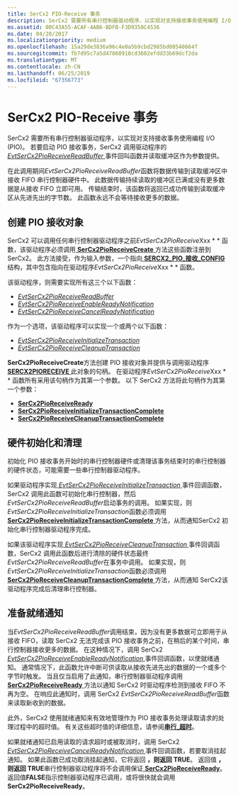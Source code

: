 ```yaml
---
title: SerCx2 PIO-Receive 事务
description: SerCx2 需要所有串行控制器驱动程序，以实现对支持接收事务使用编程 I/O (PIO)。
ms.assetid: 00C43A55-ACAF-4AB6-BDFB-F3D9350C4536
ms.date: 04/20/2017
ms.localizationpriority: medium
ms.openlocfilehash: 15a29de3836a96c4e0a5b9cbd2985bd00548664f
ms.sourcegitcommit: fb7d95c7a5d47860918cd3602efdd33b69dcf2da
ms.translationtype: MT
ms.contentlocale: zh-CN
ms.lasthandoff: 06/25/2019
ms.locfileid: "67356773"
---
```

# <a name="sercx2-pio-receive-transactions"></a>SerCx2 PIO-Receive 事务

SerCx2 需要所有串行控制器驱动程序，以实现对支持接收事务使用编程 I/O (PIO)。 若要启动 PIO 接收事务，SerCx2 调用驱动程序的[ *EvtSerCx2PioReceiveReadBuffer* ](https://docs.microsoft.com/windows-hardware/drivers/ddi/content/sercx/nc-sercx-evt_sercx2_pio_receive_read_buffer)事件回叫函数并读取缓冲区作为参数提供。

在此调用期间*EvtSerCx2PioReceiveReadBuffer*函数将数据传输到读取缓冲区中接收 FIFO 串行控制器硬件中。 此数据传输持续读取的缓冲区已满或没有更多数据是从接收 FIFO 立即可用。 传输结束时，该函数将返回已成功传输到读取缓冲区从先进先出的字节数。 此函数永远不会等待接收更多的数据。

## <a name="creating-the-pio-receive-object"></a>创建 PIO 接收对象

SerCx2 可以调用任何串行控制器驱动程序之前*EvtSerCx2PioReceive*Xxx * * 函数，该驱动程序必须调用[ **SerCx2PioReceiveCreate** ](https://docs.microsoft.com/windows-hardware/drivers/ddi/content/sercx/nf-sercx-sercx2pioreceivecreate)方法这些函数注册到 SerCx2。 此方法接受，作为输入参数，一个指向[ **SERCX2\_PIO\_接收\_CONFIG** ](https://docs.microsoft.com/windows-hardware/drivers/ddi/content/sercx/ns-sercx-_sercx2_pio_receive_config)结构，其中包含指向在驱动程序*EvtSerCx2PioReceive*Xxx * * 函数。

该驱动程序，则需要实现所有这三个以下函数：

- [*EvtSerCx2PioReceiveReadBuffer*](https://docs.microsoft.com/windows-hardware/drivers/ddi/content/sercx/nc-sercx-evt_sercx2_pio_receive_read_buffer)
- [*EvtSerCx2PioReceiveEnableReadyNotification*](https://docs.microsoft.com/windows-hardware/drivers/ddi/content/sercx/nc-sercx-evt_sercx2_pio_receive_enable_ready_notification)
- [*EvtSerCx2PioReceiveCancelReadyNotification*](https://docs.microsoft.com/windows-hardware/drivers/ddi/content/sercx/nc-sercx-evt_sercx2_pio_receive_cancel_ready_notification)

作为一个选项，该驱动程序可以实现一个或两个以下函数：

- [*EvtSerCx2PioReceiveInitializeTransaction*](https://docs.microsoft.com/windows-hardware/drivers/ddi/content/sercx/nc-sercx-evt_sercx2_pio_receive_initialize_transaction)
- [*EvtSerCx2PioReceiveCleanupTransaction*](https://docs.microsoft.com/windows-hardware/drivers/ddi/content/sercx/nc-sercx-evt_sercx2_pio_receive_cleanup_transaction)

**SerCx2PioReceiveCreate**方法创建 PIO 接收对象并提供与调用驱动程序[ **SERCX2PIORECEIVE** ](https://docs.microsoft.com/windows-hardware/drivers/serports/sercx2-object-handles)此对象的句柄。 在驱动程序*EvtSerCx2PioReceive*Xxx * * 函数所有采用该句柄作为其第一个参数。 以下 SerCx2 方法将此句柄作为其第一个参数：

- [**SerCx2PioReceiveReady**](https://docs.microsoft.com/windows-hardware/drivers/ddi/content/sercx/nf-sercx-sercx2pioreceiveready)
- [**SerCx2PioReceiveInitializeTransactionComplete**](https://docs.microsoft.com/windows-hardware/drivers/ddi/content/sercx/nf-sercx-sercx2pioreceiveinitializetransactioncomplete)
- [**SerCx2PioReceiveCleanupTransactionComplete**](https://docs.microsoft.com/windows-hardware/drivers/ddi/content/sercx/nf-sercx-sercx2pioreceivecleanuptransactioncomplete)

## <a name="hardware-initialization-and-clean-up"></a>硬件初始化和清理

初始化 PIO 接收事务开始时的串行控制器硬件或清理该事务结束时的串行控制器的硬件状态，可能需要一些串行控制器驱动程序。

如果驱动程序实现[ *EvtSerCx2PioReceiveInitializeTransaction* ](https://docs.microsoft.com/windows-hardware/drivers/ddi/content/sercx/nc-sercx-evt_sercx2_pio_receive_initialize_transaction)事件回调函数，SerCx2 调用此函数可初始化串行控制器，然后*EvtSerCx2PioReceiveReadBuffer*启动事务的调用。 如果实现，则*EvtSerCx2PioReceiveInitializeTransaction*函数必须调用[ **SerCx2PioReceiveInitializeTransactionComplete** ](https://docs.microsoft.com/windows-hardware/drivers/ddi/content/sercx/nf-sercx-sercx2pioreceiveinitializetransactioncomplete)方法，从而通知SerCx2 初始化串行控制器驱动程序完成。

如果该驱动程序实现[ *EvtSerCx2PioReceiveCleanupTransaction* ](https://docs.microsoft.com/windows-hardware/drivers/ddi/content/sercx/nc-sercx-evt_sercx2_pio_receive_cleanup_transaction)事件回调函数，SerCx2 调用此函数后进行清除的硬件状态最终*EvtSerCx2PioReceiveReadBuffer*在事务中调用。 如果实现，则*EvtSerCx2PioReceiveInitializeTransaction*函数必须调用[ **SerCx2PioReceiveCleanupTransactionComplete** ](https://docs.microsoft.com/windows-hardware/drivers/ddi/content/sercx/nf-sercx-sercx2pioreceivecleanuptransactioncomplete)方法，从而通知 SerCx2该驱动程序完成后清理串行控制器。

## <a name="ready-notifications"></a>准备就绪通知

当*EvtSerCx2PioReceiveReadBuffer*调用结束，因为没有更多数据可立即用于从接收 FIFO，读取 SerCx2 无法完成该 PIO 接收事务之前，在稍后的某个时间，串行控制器接收更多的数据。 在这种情况下，调用 SerCx2 [ *EvtSerCx2PioReceiveEnableReadyNotification* ](https://docs.microsoft.com/windows-hardware/drivers/ddi/content/sercx/nc-sercx-evt_sercx2_pio_receive_enable_ready_notification)事件回调函数，以使就绪通知。 通常情况下，此函数允许中断可供读取从接收先进先出的数据的一个或多个字节时触发。 当且仅当启用了此通知，串行控制器驱动程序调用[ **SerCx2PioReceiveReady** ](https://docs.microsoft.com/windows-hardware/drivers/ddi/content/sercx/nf-sercx-sercx2pioreceiveready)方法以通知 SerCx2 时驱动程序检测到接收 FIFO 不再为空。 在响应此通知时，调用 SerCx2 *EvtSerCx2PioReceiveReadBuffer*函数来读取新收到的数据。

此外，SerCx2 使用就绪通知来有效地管理作为 PIO 接收事务处理读取请求的处理过程中的超时值。 有关这些超时值的详细信息，请参阅[**串行\_超时**](https://docs.microsoft.com/windows-hardware/drivers/ddi/content/ntddser/ns-ntddser-_serial_timeouts)。

如果就绪通知已启用读取的请求超时或被取消时，调用 SerCx2 [ *EvtSerCx2PioReceiveCancelReadyNotification* ](https://docs.microsoft.com/windows-hardware/drivers/ddi/content/sercx/nc-sercx-evt_sercx2_pio_receive_cancel_ready_notification)事件回调函数，若要取消挂起通知。 如果此函数已成功取消挂起通知，它将返回 **，则返回 TRUE**。 返回值 **，则返回 TRUE**串行控制器驱动程序将不会调用保证[ **SerCx2PioReceiveReady**](https://docs.microsoft.com/windows-hardware/drivers/ddi/content/sercx/nf-sercx-sercx2pioreceiveready)。 返回值**FALSE**指示控制器驱动程序已调用，或将很快就会调用**SerCx2PioReceiveReady**。

